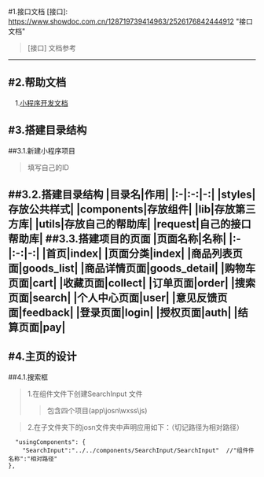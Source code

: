 #1.接口文档
[接口]: https://www.showdoc.com.cn/128719739414963/2526176842444912 "接口文档"
>[接口] 文档参考
----

#2.帮助文档
---
[小程序开发文档]: https://developers.weixin.qq.com/miniprogram/dev/component/share-element.html
"小程序开发"
&emsp;1.[小程序开发文档]



#3.搭建目录结构
---
##3.1.新建小程序项目
>填写自己的ID

##3.2.搭建目录结构
|目录名|作用|
|:-|:-:|-:|
|styles|存放公共样式|
|components|存放组件|
|lib|存放第三方库|
|utils|存放自己的帮助库|
|request|自己的接口帮助库|
##3.3.搭建项目的页面
|页面名称|名称|
|:-|:-:|-:|
|首页|index|
|页面分类|index|
|商品列表页面|goods_list|
|商品详情页面|goods_detail|
|购物车页面|cart|
|收藏页面|collect|
|订单页面|order|
|搜索页面|search|
|个人中心页面|user|
|意见反馈页面|feedback|
|登录页面|login|
|授权页面|auth|
|结算页面|pay|
--
#4.主页的设计
---
##4.1.搜索框
>1.在组件文件下创建SearchInput 文件
>>包含四个项目(app\josn\wxss\js)


>2.在子文件夹下的josn文件夹中声明应用如下：（切记路径为相对路径）

```
  "usingComponents": {
    "SearchInput":"../../components/SearchInput/SearchInput"  //"组件件名称":"相对路径"
},
```



